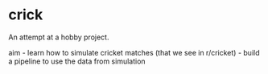 # crick

An attempt at a hobby project.

aim
    - learn how to simulate cricket matches (that we see in r/cricket)
    - build a pipeline to use the data from simulation 